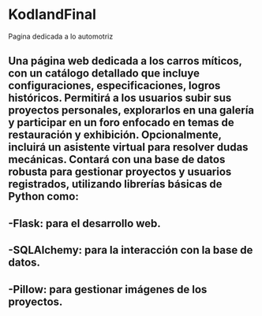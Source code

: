 # KodlandFinal
Pagina dedicada a lo automotriz
## Una página web dedicada a los carros míticos, con un catálogo detallado que incluye configuraciones, especificaciones, logros históricos. Permitirá a los usuarios subir sus proyectos personales, explorarlos en una galería y participar en un foro enfocado en temas de restauración y exhibición. Opcionalmente, incluirá un asistente virtual para resolver dudas mecánicas. Contará con una base de datos robusta para gestionar proyectos y usuarios registrados, utilizando librerías básicas de Python como:

## -Flask: para el desarrollo web.
## -SQLAlchemy: para la interacción con la base de datos.
## -Pillow: para gestionar imágenes de los proyectos.
